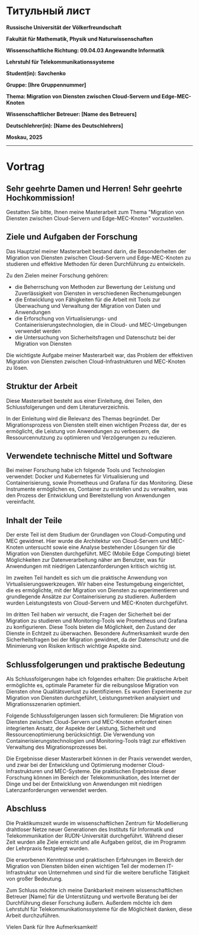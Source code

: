 # Титульный лист

**Russische Universität der Völkerfreundschaft**

**Fakultät für Mathematik, Physik und Naturwissenschaften**

**Wissenschaftliche Richtung: 09.04.03 Angewandte Informatik**

**Lehrstuhl für Telekommunikationssysteme**

**Student(in): Savchenko**

**Gruppe: [Ihre Gruppennummer]**

**Thema: Migration von Diensten zwischen Cloud-Servern und Edge-MEC-Knoten**

**Wissenschaftlicher Betreuer: [Name des Betreuers]**

**Deutschlehrer(in): [Name des Deutschlehrers]**

**Moskau, 2025**

---

# Vortrag

## Sehr geehrte Damen und Herren! Sehr geehrte Hochkommission!

Gestatten Sie bitte, Ihnen meine Masterarbeit zum Thema "Migration von Diensten zwischen Cloud-Servern und Edge-MEC-Knoten" vorzustellen.

## Ziele und Aufgaben der Forschung

Das Hauptziel meiner Masterarbeit bestand darin, die Besonderheiten der Migration von Diensten zwischen Cloud-Servern und Edge-MEC-Knoten zu studieren und effektive Methoden für deren Durchführung zu entwickeln.

Zu den Zielen meiner Forschung gehören:
- die Beherrschung von Methoden zur Bewertung der Leistung und Zuverlässigkeit von Diensten in verschiedenen Rechenumgebungen
- die Entwicklung von Fähigkeiten für die Arbeit mit Tools zur Überwachung und Verwaltung der Migration von Daten und Anwendungen
- die Erforschung von Virtualisierungs- und Containerisierungstechnologien, die in Cloud- und MEC-Umgebungen verwendet werden
- die Untersuchung von Sicherheitsfragen und Datenschutz bei der Migration von Diensten

Die wichtigste Aufgabe meiner Masterarbeit war, das Problem der effektiven Migration von Diensten zwischen Cloud-Infrastrukturen und MEC-Knoten zu lösen.

## Struktur der Arbeit

Diese Masterarbeit besteht aus einer Einleitung, drei Teilen, den Schlussfolgerungen und dem Literaturverzeichnis.

In der Einleitung wird die Relevanz des Themas begründet. Der Migrationsprozess von Diensten stellt einen wichtigen Prozess dar, der es ermöglicht, die Leistung von Anwendungen zu verbessern, die Ressourcennutzung zu optimieren und Verzögerungen zu reduzieren.

## Verwendete technische Mittel und Software

Bei meiner Forschung habe ich folgende Tools und Technologien verwendet: Docker und Kubernetes für Virtualisierung und Containerisierung, sowie Prometheus und Grafana für das Monitoring. Diese Instrumente ermöglichen es, Container zu erstellen und zu verwalten, was den Prozess der Entwicklung und Bereitstellung von Anwendungen vereinfacht.

## Inhalt der Teile

Der erste Teil ist dem Studium der Grundlagen von Cloud-Computing und MEC gewidmet. Hier wurde die Architektur von Cloud-Servern und MEC-Knoten untersucht sowie eine Analyse bestehender Lösungen für die Migration von Diensten durchgeführt. MEC (Mobile Edge Computing) bietet Möglichkeiten zur Datenverarbeitung näher am Benutzer, was für Anwendungen mit niedrigen Latenzanforderungen kritisch wichtig ist.

Im zweiten Teil handelt es sich um die praktische Anwendung von Virtualisierungswerkzeugen. Wir haben eine Testumgebung eingerichtet, die es ermöglichte, mit der Migration von Diensten zu experimentieren und grundlegende Ansätze zur Containerisierung zu studieren. Außerdem wurden Leistungstests von Cloud-Servern und MEC-Knoten durchgeführt.

Im dritten Teil haben wir versucht, die Fragen der Sicherheit bei der Migration zu studieren und Monitoring-Tools wie Prometheus und Grafana zu konfigurieren. Diese Tools bieten die Möglichkeit, den Zustand der Dienste in Echtzeit zu überwachen. Besondere Aufmerksamkeit wurde den Sicherheitsfragen bei der Migration gewidmet, da der Datenschutz und die Minimierung von Risiken kritisch wichtige Aspekte sind.

## Schlussfolgerungen und praktische Bedeutung

Als Schlussfolgerungen habe ich folgendes erhalten: Die praktische Arbeit ermöglichte es, optimale Parameter für die reibungslose Migration von Diensten ohne Qualitätsverlust zu identifizieren. Es wurden Experimente zur Migration von Diensten durchgeführt, Leistungsmetriken analysiert und Migrationsszenarien optimiert.

Folgende Schlussfolgerungen lassen sich formulieren: Die Migration von Diensten zwischen Cloud-Servern und MEC-Knoten erfordert einen integrierten Ansatz, der Aspekte der Leistung, Sicherheit und Ressourcenoptimierung berücksichtigt. Die Verwendung von Containerisierungstechnologien und Monitoring-Tools trägt zur effektiven Verwaltung des Migrationsprozesses bei.

Die Ergebnisse dieser Masterarbeit können in der Praxis verwendet werden, und zwar bei der Entwicklung und Optimierung moderner Cloud-Infrastrukturen und MEC-Systeme. Die praktischen Ergebnisse dieser Forschung können im Bereich der Telekommunikation, des Internet der Dinge und bei der Entwicklung von Anwendungen mit niedrigen Latenzanforderungen verwendet werden.

## Abschluss

Die Praktikumszeit wurde im wissenschaftlichen Zentrum für Modellierung drahtloser Netze neuer Generationen des Instituts für Informatik und Telekommunikation der RUDN-Universität durchgeführt. Während dieser Zeit wurden alle Ziele erreicht und alle Aufgaben gelöst, die im Programm der Lehrpraxis festgelegt wurden.

Die erworbenen Kenntnisse und praktischen Erfahrungen im Bereich der Migration von Diensten bilden einen wichtigen Teil der modernen IT-Infrastruktur von Unternehmen und sind für die weitere berufliche Tätigkeit von großer Bedeutung.

Zum Schluss möchte ich meine Dankbarkeit meinem wissenschaftlichen Betreuer [Name] für die Unterstützung und wertvolle Beratung bei der Durchführung dieser Forschung äußern. Außerdem möchte ich dem Lehrstuhl für Telekommunikationssysteme für die Möglichkeit danken, diese Arbeit durchzuführen.

Vielen Dank für Ihre Aufmerksamkeit!
